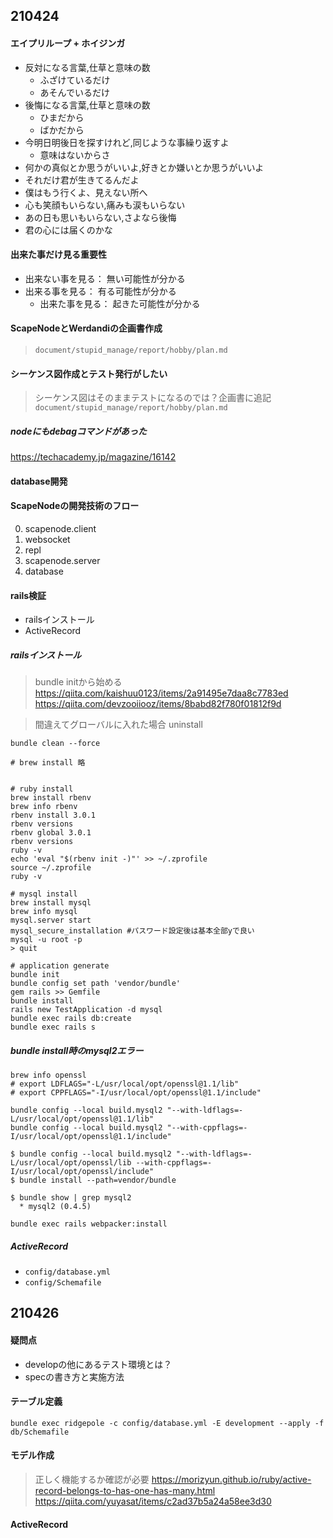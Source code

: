 ## 210424
#### エイプリループ + ホイジンガ
- 反対になる言葉,仕草と意味の数
  - ふざけているだけ
  - あそんでいるだけ
- 後悔になる言葉,仕草と意味の数
  - ひまだから
  - ばかだから
- 今明日明後日を探すけれど,同じような事繰り返すよ
  - 意味はないからさ
- 何かの真似とか思うがいいよ,好きとか嫌いとか思うがいいよ
 - それだけ君が生きてるんだよ
- 僕はもう行くよ、見えない所へ
 - 心も笑顔もいらない,痛みも涙もいらない
 - あの日も思いもいらない,さよなら後悔
 - 君の心には届くのかな

#### 出来た事だけ見る重要性
- 出来ない事を見る： 無い可能性が分かる
- 出来る事を見る： 有る可能性が分かる
  - 出来た事を見る： 起きた可能性が分かる

#### ScapeNodeとWerdandiの企画書作成
> `document/stupid_manage/report/hobby/plan.md`

#### シーケンス図作成とテスト発行がしたい
> シーケンス図はそのままテストになるのでは？企画書に追記
> `document/stupid_manage/report/hobby/plan.md`

##### nodeにもdebagコマンドがあった
https://techacademy.jp/magazine/16142

#### database開発

#### ScapeNodeの開発技術のフロー
0. scapenode.client
1. websocket
2. repl
3. scapenode.server
3. database

#### rails検証
- railsインストール
- ActiveRecord

##### railsインストール
> bundle initから始める
> https://qiita.com/kaishuu0123/items/2a91495e7daa8c7783ed
> https://qiita.com/devzooiiooz/items/8babd82f780f01812f9d

> 間違えてグローバルに入れた場合 uninstall
```
bundle clean --force
```

```
# brew install 略


# ruby install
brew install rbenv
brew info rbenv
rbenv install 3.0.1
rbenv versions
rbenv global 3.0.1
rbenv versions
ruby -v
echo 'eval "$(rbenv init -)"' >> ~/.zprofile
source ~/.zprofile
ruby -v

# mysql install
brew install mysql
brew info mysql
mysql.server start
mysql_secure_installation #パスワード設定後は基本全部yで良い
mysql -u root -p
> quit

# application generate
bundle init
bundle config set path 'vendor/bundle'
gem rails >> Gemfile
bundle install
rails new TestApplication -d mysql
bundle exec rails db:create
bundle exec rails s
```

##### bundle install時のmysql2エラー
```
brew info openssl
# export LDFLAGS="-L/usr/local/opt/openssl@1.1/lib"
# export CPPFLAGS="-I/usr/local/opt/openssl@1.1/include"

bundle config --local build.mysql2 "--with-ldflags=-L/usr/local/opt/openssl@1.1/lib"
bundle config --local build.mysql2 "--with-cppflags=-I/usr/local/opt/openssl@1.1/include"
```

```
$ bundle config --local build.mysql2 "--with-ldflags=-L/usr/local/opt/openssl/lib --with-cppflags=-I/usr/local/opt/openssl/include"
$ bundle install --path=vendor/bundle

$ bundle show | grep mysql2
  * mysql2 (0.4.5)
```

```
bundle exec rails webpacker:install
```

##### ActiveRecord
- `config/database.yml`
- `config/Schemafile`

## 210426
#### 疑問点
- developの他にあるテスト環境とは？
- specの書き方と実施方法

#### テーブル定義
```
bundle exec ridgepole -c config/database.yml -E development --apply -f db/Schemafile
```

#### モデル作成
> 正しく機能するか確認が必要
https://morizyun.github.io/ruby/active-record-belongs-to-has-one-has-many.html
https://qiita.com/yuyasat/items/c2ad37b5a24a58ee3d30

#### ActiveRecord
